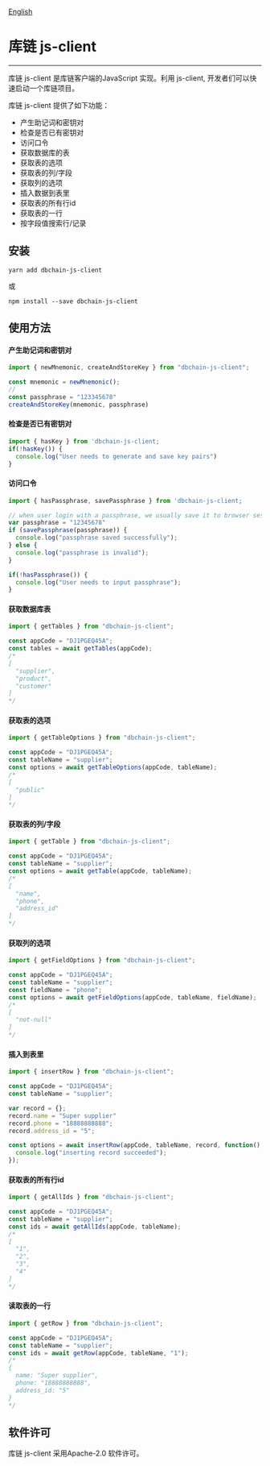 [English](https://github.com/dbchaincloud/js-client/blob/master/README.md)

# 库链 js-client

---

库链 js-client 是库链客户端的JavaScript 实现。利用 js-client, 开发者们可以快速启动一个库链项目。

库链 js-client 提供了如下功能：

- 产生助记词和密钥对
- 检查是否已有密钥对
- 访问口令
- 获取数据库的表
- 获取表的选项
- 获取表的列/字段
- 获取列的选项
- 插入数据到表里
- 获取表的所有行id
- 获取表的一行
- 按字段值搜索行/记录

## 安装

```shell
yarn add dbchain-js-client
```

或

```shell
npm install --save dbchain-js-client
```

## 使用方法

#### 产生助记词和密钥对
```javascript
import { newMnemonic, createAndStoreKey } from "dbchain-js-client";

const mnemonic = newMnemonic();
// 
const passphrase = "123345678"
createAndStoreKey(mnemonic, passphrase)
```

#### 检查是否已有密钥对
```javascript
import { hasKey } from 'dbchain-js-client;
if(!hasKey()) {
  console.log("User needs to generate and save key pairs")
}
```

#### 访问口令 
```javascript
import { hasPassphrase, savePassphrase } from 'dbchain-js-client;

// when user login with a passphrase, we usually save it to browser session storage
var passphrase = "12345678"
if (savePassphrase(passphrase)) {
  console.log("passphrase saved successfully");
} else {
  console.log("passphrase is invalid");
}

if(!hasPassphrase()) {
  console.log("User needs to input passphrase");
}
```

#### 获取数据库表
```javascript
import { getTables } from "dbchain-js-client";

const appCode = "DJ1PGEQ45A";
const tables = await getTables(appCode);
/*
[
  "supplier",
  "product",
  "customer"
]
*/
```

#### 获取表的选项
```javascript
import { getTableOptions } from "dbchain-js-client";

const appCode = "DJ1PGEQ45A";
const tableName = "supplier";
const options = await getTableOptions(appCode, tableName);
/*
[
  "public"
]
*/
```

#### 获取表的列/字段
```javascript
import { getTable } from "dbchain-js-client";

const appCode = "DJ1PGEQ45A";
const tableName = "supplier";
const options = await getTable(appCode, tableName);
/*
[
  "name",
  "phone",
  "address_id"
]
*/
```
#### 获取列的选项
```javascript
import { getFieldOptions } from "dbchain-js-client";

const appCode = "DJ1PGEQ45A";
const tableName = "supplier";
const fieldName = "phone";
const options = await getFieldOptions(appCode, tableName, fieldName);
/*
[
  "not-null"
]
*/
```
#### 插入到表里
```javascript
import { insertRow } from "dbchain-js-client";

const appCode = "DJ1PGEQ45A";
const tableName = "supplier";

var record = {};
record.name = "Super supplier"
record.phone = "18888888888";
record.address_id = "5";

const options = await insertRow(appCode, tableName, record, function() {
  console.log("inserting record succeeded");
});
```

#### 获取表的所有行id
```javascript
import { getAllIds } from "dbchain-js-client";

const appCode = "DJ1PGEQ45A";
const tableName = "supplier";
const ids = await getAllIds(appCode, tableName);
/*
[
  "1",
  "2",
  "3",
  "4"
]
*/
```

#### 读取表的一行
```javascript
import { getRow } from "dbchain-js-client";

const appCode = "DJ1PGEQ45A";
const tableName = "supplier";
const ids = await getRow(appCode, tableName, "1");
/*
{
  name: "Super supplier",
  phone: "18888888888",
  address_id: "5"
}
*/
```

## 软件许可
库链 js-client 采用Apache-2.0 软件许可。
